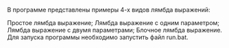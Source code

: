 В программе представлены примеры 4-х видов лямбда выражений:

Простое лямбда выражение;
Лямбда выражение с одним параметром;
Лямбда выражение с двумя параметрами;
Блочное лямбда выражение.
Для запуска программы необходимо запустить файл run.bat.
